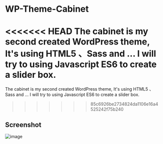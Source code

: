 # WP-Theme-Cabinet

<<<<<<< HEAD
The cabinet is my second created WordPress theme, It's using HTML5 、Sass and ... I will try to using Javascript ES6 to create a slider box.
=======
The cabinet is my second created WordPress theme, It's using HTML5 、Sass and ... I will try to using Javascript ES6 to create a slider box. 
>>>>>>> 85c6926be2734824da1106e16a4525242f75b240

## Screenshot
![image](https://github.com/omgezero/Cabinet/blob/master/screenshot.png)
